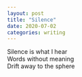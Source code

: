 ```yaml
---
layout: post
title: "Silence"
date: 2020-07-02 
categories: writing
---
```


Silence is what I hear<br />
Words without meaning<br />
Drift away to the sphere<br />
